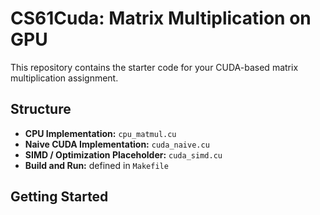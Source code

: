 # CS61Cuda: Matrix Multiplication on GPU

This repository contains the starter code for your CUDA-based matrix multiplication assignment.

## Structure
- **CPU Implementation:** `cpu_matmul.cu`
- **Naive CUDA Implementation:** `cuda_naive.cu`
- **SIMD / Optimization Placeholder:** `cuda_simd.cu`
- **Build and Run:** defined in `Makefile`

## Getting Started